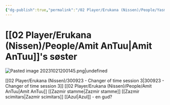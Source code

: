 ```yaml
---
{"dg-publish":true,"permalink":"/02 Player/Erukana (Nissen)/People/Yasmina AnTuu/"}
---
```


# [[02 Player/Erukana (Nissen)/People/Amit AnTuu\|Amit AnTuu]]'s søster

![Pasted image 20231021200145.png|undefined](/img/user/10%20Attachments/Pasted%20image%2020231021200145.png)

[[02 Player/Erukana (Nissen)/300923 - Changer of time session 3\|300923 - Changer of time session 3]]
[[02 Player/Erukana (Nissen)/People/Amit AnTuu\|Amit AnTuu]] 
[[Zazmir stamme\|Zazmir stamme]]
[[Zazmir scimitars\|Zazmir scimitars]]
[[Azul\|Azul]] - en gud?